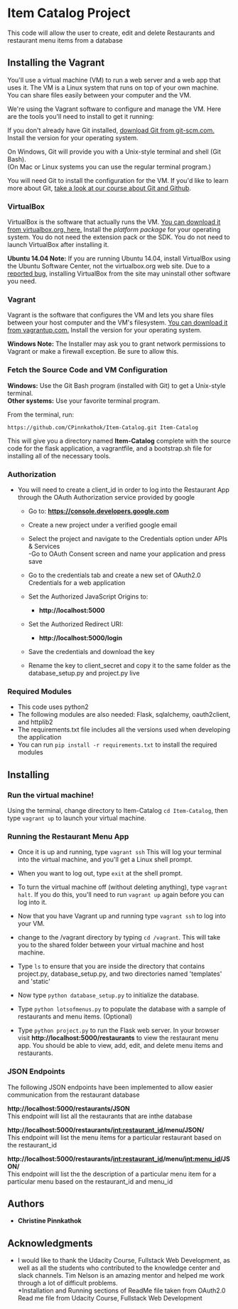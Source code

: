 # Item Catalog Project

This code will allow the user to create, edit and delete Restaurants and restaurant menu items from a database

## Installing the Vagrant

You'll use a virtual machine (VM) to run a web server and a web app that uses it. The VM is a Linux system that runs on top of your own machine.  You can share files easily between your computer and the VM.

We're using the Vagrant software to configure and manage the VM. Here are the tools you'll need to install to get it running:



If you don't already have Git installed, [download Git from git-scm.com.](http://git-scm.com/downloads) Install the version for your operating system.

On Windows, Git will provide you with a Unix-style terminal and shell (Git Bash).  
(On Mac or Linux systems you can use the regular terminal program.)

You will need Git to install the configuration for the VM. If you'd like to learn more about Git, [take a look at our course about Git and Github](http://www.udacity.com/course/ud775).

### VirtualBox

VirtualBox is the software that actually runs the VM. [You can download it from virtualbox.org, here.](https://www.virtualbox.org/wiki/Downloads)  Install the *platform package* for your operating system.  You do not need the extension pack or the SDK. You do not need to launch VirtualBox after installing it.

**Ubuntu 14.04 Note:** If you are running Ubuntu 14.04, install VirtualBox using the Ubuntu Software Center, not the virtualbox.org web site. Due to a [reported bug](http://ubuntuforums.org/showthread.php?t=2227131), installing VirtualBox from the site may uninstall other software you need.

### Vagrant

Vagrant is the software that configures the VM and lets you share files between your host computer and the VM's filesystem.  [You can download it from vagrantup.com.](https://www.vagrantup.com/downloads) Install the version for your operating system.

**Windows Note:** The Installer may ask you to grant network permissions to Vagrant or make a firewall exception. Be sure to allow this.

### Fetch the Source Code and VM Configuration

**Windows:** Use the Git Bash program (installed with Git) to get a Unix-style terminal.  
**Other systems:** Use your favorite terminal program.

From the terminal, run:

	https://github.com/CPinnkathok/Item-Catalog.git Item-Catalog
	
This will give you a directory named **Item-Catalog** complete with the source code for the flask application, a vagrantfile, and a bootstrap.sh file for installing all of the necessary tools. 

### Authorization
* You will need to create a client_id in order to log into the Restaurant App through the OAuth Authorization service provided by google  
	- Go to: **https://console.developers.google.com**  
	- Create a new project under a verified google email  
	- Select the project and navigate to the Credentials option under APIs & Services  
	-Go to OAuth Consent screen and name your application and press save  
	- Go to the credentials tab and create a new set of OAuth2.0 Credentials for a web application  
	- Set the Authorized JavaScript Origins to:
		- **http://localhost:5000**  
	- Set the Authorized Redirect URI:
		- **http://localhost:5000/login**  

	- Save the credentials and download the key  
	- Rename the key to client_secret and copy it to the same folder as the database_setup.py and project.py live  

### Required Modules
* This code uses python2  
* The following modules are also needed: Flask, sqlalchemy, oauth2client, and httplib2  
* The requirements.txt file includes all the versions used when developing the application  
* You can run ``` pip install -r requirements.txt ``` to install the required modules  

## Installing

### Run the virtual machine!

Using the terminal, change directory to Item-Catalog ``` cd Item-Catalog ```, then type ``` vagrant up ``` to launch your virtual machine.


### Running the Restaurant Menu App
* Once it is up and running, type ``` vagrant ssh ``` This will log your terminal into the virtual machine, and you'll get a Linux shell prompt. 
* When you want to log out, type ``` exit ``` at the shell prompt.  
* To turn the virtual machine off (without deleting anything), type ``` vagrant halt ```. If you do this, you'll need to run ``` vagrant up ``` again before you can log into it.
* Now that you have Vagrant up and running type ``` vagrant ssh ``` to log into your VM.  
* change to the /vagrant directory by typing ``` cd /vagrant ```. This will take you to the shared folder between your virtual machine and host machine.

* Type ``` ls ``` to ensure that you are inside the directory that contains project.py, database_setup.py, and two directories named 'templates' and 'static'

* Now type ``` python database_setup.py ``` to initialize the database.

* Type ``` python lotsofmenus.py ``` to populate the database with a sample of restaurants and menu items. (Optional)

* Type ``` python project.py ``` to run the Flask web server. In your browser visit **http://localhost:5000/restaurants** to view the restaurant menu app.  You should be able to view, add, edit, and delete menu items and restaurants.

### JSON Endpoints
The following JSON endpoints have been implemented to allow easier communication from the restaurant database

**http://localhost:5000/restaurants/JSON**  
This endpoint will list all the restaurants that are inthe database

**http://localhost:5000/restaurants/<int:restaurant_id>/menu/JSON/**  
This endpoint will list the menu items for a particular restaurant based on the restaurant_id

**http://localhost:5000/restaurants/<int:restaurant_id>/menu/<int:menu_id>/JSON/**  
This endpoint will list the the description of a particular menu item for a particular menu based on the restaurant_id and menu_id


## Authors

* **Christine Pinnkathok** 

## Acknowledgments

* I would like to thank the Udacity Course, Fullstack Web Development, as well as all the students who contributed to the knowledge center and slack channels. Tim Nelson is an amazing mentor and helped me work through a lot of difficult problems.  
*Installation and Running sections of ReadMe file taken from OAuth2.0 Read me file from Udacity Course, Fullstack Web Development
